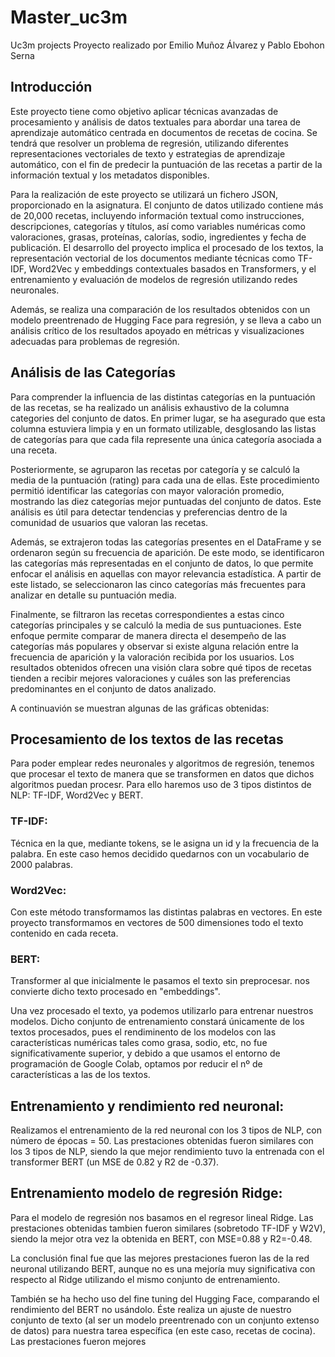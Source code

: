 # Master_uc3m
Uc3m projects
Proyecto realizado por Emilio Muñoz Álvarez y Pablo Ebohon Serna

## Introducción

Este proyecto tiene como objetivo aplicar técnicas avanzadas de procesamiento y análisis de datos textuales para abordar una tarea de aprendizaje automático centrada en documentos de recetas de cocina. Se tendrá que resolver un problema de regresión, utilizando diferentes representaciones vectoriales de texto y estrategias de aprendizaje automático, con el fin de predecir la puntuación de las recetas a partir de la información textual y los metadatos disponibles.

Para la realización de este proyecto se utilizará un fichero JSON, proporcionado en la asignatura. El conjunto de datos utilizado contiene más de 20,000 recetas, incluyendo información textual como instrucciones, descripciones, categorías y títulos, así como variables numéricas como valoraciones, grasas, proteínas, calorías, sodio, ingredientes y fecha de publicación. El desarrollo del proyecto implica el procesado de los textos, la representación vectorial de los documentos mediante técnicas como TF-IDF, Word2Vec y embeddings contextuales basados en Transformers, y el entrenamiento y evaluación de modelos de regresión utilizando redes neuronales.

Además, se realiza una comparación de los resultados obtenidos con un modelo preentrenado de Hugging Face para regresión, y se lleva a cabo un análisis crítico de los resultados apoyado en métricas y visualizaciones adecuadas para problemas de regresión.

## Análisis de las Categorías

Para comprender la influencia de las distintas categorías en la puntuación de las recetas, se ha realizado un análisis exhaustivo de la columna categories del conjunto de datos. En primer lugar, se ha asegurado que esta columna estuviera limpia y en un formato utilizable, desglosando las listas de categorías para que cada fila represente una única categoría asociada a una receta.

Posteriormente, se agruparon las recetas por categoría y se calculó la media de la puntuación (rating) para cada una de ellas. Este procedimiento permitió identificar las categorías con mayor valoración promedio, mostrando las diez categorías mejor puntuadas del conjunto de datos. Este análisis es útil para detectar tendencias y preferencias dentro de la comunidad de usuarios que valoran las recetas.

Además, se extrajeron todas las categorías presentes en el DataFrame y se ordenaron según su frecuencia de aparición. De este modo, se identificaron las categorías más representadas en el conjunto de datos, lo que permite enfocar el análisis en aquellas con mayor relevancia estadística. A partir de este listado, se seleccionaron las cinco categorías más frecuentes para analizar en detalle su puntuación media.

Finalmente, se filtraron las recetas correspondientes a estas cinco categorías principales y se calculó la media de sus puntuaciones. Este enfoque permite comparar de manera directa el desempeño de las categorías más populares y observar si existe alguna relación entre la frecuencia de aparición y la valoración recibida por los usuarios. Los resultados obtenidos ofrecen una visión clara sobre qué tipos de recetas tienden a recibir mejores valoraciones y cuáles son las preferencias predominantes en el conjunto de datos analizado.

A continuavión se muestran algunas de las gráficas obtenidas:
## Procesamiento de los textos de las recetas
Para poder emplear redes neuronales y algoritmos de regresión, tenemos que procesar el texto de manera que se transformen en datos que dichos algoritmos puedan procesr.
Para ello haremos uso de 3 tipos distintos de NLP: TF-IDF, Word2Vec y BERT.

### TF-IDF: 
Técnica en la que, mediante tokens, se le asigna un id y la frecuencia de la palabra. En este caso hemos decidido quedarnos con un vocabulario de 2000 palabras. 

### Word2Vec: 
Con este método transformamos las distintas palabras en vectores. En este proyecto transformamos en vectores de 500 dimensiones todo el texto contenido en cada receta.

### BERT:
Transformer al que inicialmente le pasamos el texto sin preprocesar. nos convierte dicho texto procesado en "embeddings".

Una vez procesado el texto, ya podemos utilizarlo para entrenar nuestros modelos. Dicho conjunto de entrenamiento constará únicamente de los textos procesados, 
pues el rendiminento de los modelos con las características numéricas tales como grasa, sodio, etc, no fue significativamente superior, y debido a que usamos el entorno de programación de Google Colab, 
optamos por reducir el nº de características a las de los textos.

## Entrenamiento y rendimiento red neuronal:
Realizamos el entrenamiento de la red neuronal con los 3 tipos de NLP, con número de épocas = 50.
Las prestaciones obtenidas fueron similares con los 3 tipos de NLP, siendo la que mejor rendimiento tuvo la entrenada con el transformer BERT (un MSE de 0.82 y R2 de -0.37).

## Entrenamiento modelo de regresión Ridge:
Para el modelo de regresión nos basamos en el regresor lineal Ridge.
Las prestaciones obtenidas tambien fueron similares (sobretodo TF-IDF y W2V), siendo la mejor otra vez la obtenida en BERT, con MSE=0.88 y R2=-0.48.

La conclusión final fue que las mejores prestaciones fueron las de la red neuronal utilizando BERT,
aunque no es una mejoría muy significativa con respecto al Ridge utilizando el mismo conjunto de entrenamiento.

También se ha hecho uso del fine tuning del Hugging Face, comparando el rendimiento del BERT no usándolo. Éste realiza un ajuste de nuestro conjunto de texto (al ser un modelo preentrenado con un conjunto extenso de datos)
para nuestra tarea específica (en este caso, recetas de cocina). Las prestaciones fueron mejores



